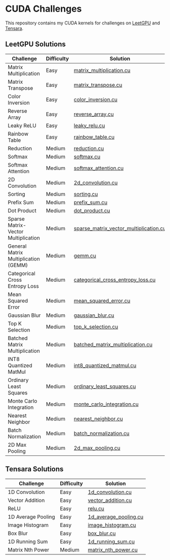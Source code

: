 # CUDA Challenges

This repository contains my CUDA kernels for challenges on [LeetGPU](https://leetgpu.com/) and [Tensara](https://tensara.org/).

## LeetGPU Solutions

| Challenge | Difficulty | Solution |
|-----------|------------|----------|
| Matrix Multiplication | Easy | [matrix_multiplication.cu](leetgpu/matrix_multiplication.cu) |
| Matrix Transpose | Easy | [matrix_transpose.cu](leetgpu/matrix_transpose.cu) |
| Color Inversion | Easy | [color_inversion.cu](leetgpu/color_inversion.cu) |
| Reverse Array | Easy | [reverse_array.cu](leetgpu/reverse_array.cu) |
| Leaky ReLU | Easy | [leaky_relu.cu](leetgpu/leaky_relu.cu) |
| Rainbow Table | Easy | [rainbow_table.cu](leetgpu/rainbow_table.cu) |
| Reduction | Medium | [reduction.cu](leetgpu/reduction.cu) |
| Softmax | Medium | [softmax.cu](leetgpu/softmax.cu) |
| Softmax Attention | Medium | [softmax_attention.cu](leetgpu/softmax_attention.cu) |
| 2D Convolution | Medium | [2d_convolution.cu](leetgpu/2d_convolution.cu) |
| Sorting | Medium | [sorting.cu](leetgpu/sorting.cu) |
| Prefix Sum | Medium | [prefix_sum.cu](leetgpu/prefix_sum.cu) |
| Dot Product | Medium | [dot_product.cu](leetgpu/dot_product.cu) |
| Sparse Matrix-Vector Multiplication | Medium | [sparse_matrix_vector_multiplication.cu](leetgpu/sparse_matrix_vector_multiplication.cu) |
| General Matrix Multiplication (GEMM) | Medium | [gemm.cu](leetgpu/gemm.cu) |
| Categorical Cross Entropy Loss | Medium | [categorical_cross_entropy_loss.cu](leetgpu/categorical_cross_entropy_loss.cu) |
| Mean Squared Error | Medium | [mean_squared_error.cu](leetgpu/mean_squared_error.cu) |
| Gaussian Blur | Medium | [gaussian_blur.cu](leetgpu/gaussian_blur.cu) |
| Top K Selection | Medium | [top_k_selection.cu](leetgpu/top_k_selection.cu) |
| Batched Matrix Multiplication | Medium | [batched_matrix_multiplication.cu](leetgpu/batched_matrix_multiplication.cu) |
| INT8 Quantized MatMul | Medium | [int8_quantized_matmul.cu](leetgpu/int8_quantized_matmul.cu) |
| Ordinary Least Squares | Medium | [ordinary_least_squares.cu](leetgpu/ordinary_least_squares.cu) |
| Monte Carlo Integration | Medium | [monte_carlo_integration.cu](leetgpu/monte_carlo_integration.cu) |
| Nearest Neighbor | Medium | [nearest_neighbor.cu](leetgpu/nearest_neighbor.cu) |
| Batch Normalization | Medium | [batch_normalization.cu](leetgpu/batch_normalization.cu) |
| 2D Max Pooling | Medium | [2d_max_pooling.cu](leetgpu/2d_max_pooling.cu) |

## Tensara Solutions

| Challenge | Difficulty | Solution |
|-----------|------------|----------|
| 1D Convolution | Easy | [1d_convolution.cu](tensara/1d_convolution.cu) |
| Vector Addition | Easy | [vector_addition.cu](tensara/vector_addition.cu) |
| ReLU | Easy | [relu.cu](tensara/relu.cu) |
| 1D Average Pooling | Easy | [1d_average_pooling.cu](tensara/1d_average_pooling.cu) |
| Image Histogram | Easy | [image_histogram.cu](tensara/image_histogram.cu) |
| Box Blur | Easy | [box_blur.cu](tensara/box_blur.cu) |
| 1D Running Sum | Easy | [1d_running_sum.cu](tensara/1d_running_sum.cu) |
| Matrix Nth Power | Medium | [matrix_nth_power.cu](tensara/matrix_nth_power.cu) |